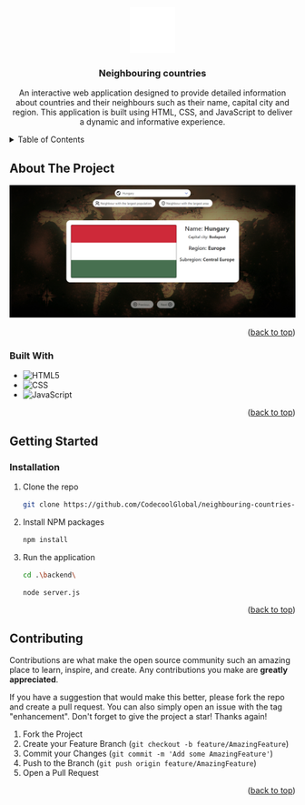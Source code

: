 <!-- PROJECT LOGO -->
<br />
<div align="center">
  <a href="https://github.com/CodecoolGlobal/neighbouring-countries-javascript-Daniel-343">
    <img src="frontend/icons/earth-line-white.svg" alt="Logo" width="80" height="80">
  </a>

  <h3 align="center">Neighbouring countries</h3>

  <p align="center">
    An interactive web application designed to provide detailed information about countries and their neighbours such as their name, capital city and region. This application is built using HTML, CSS, and JavaScript to deliver a dynamic and informative experience.
  </p>
</div>

<!-- TABLE OF CONTENTS -->
<details>
  <summary>Table of Contents</summary>
  <ol>
    <li>
      <a href="#about-the-project">About The Project</a>
      <ul>
        <li><a href="#built-with">Built With</a></li>
      </ul>
    </li>
    <li>
      <a href="#getting-started">Getting Started</a>
      <ul>
        <li><a href="#installation">Installation</a></li>
      </ul>
    </li>
    <li><a href="#contributing">Contributing</a></li>
  </ol>
</details>



<!-- ABOUT THE PROJECT -->
## About The Project

![Product Name Screen Shot][product-screenshot]

<p align="right">(<a href="#readme-top">back to top</a>)</p>



### Built With

* ![HTML5][HTML]
* ![CSS][CSS]
* ![JavaScript][JavaScript]

<p align="right">(<a href="#readme-top">back to top</a>)</p>



<!-- GETTING STARTED -->
## Getting Started

### Installation

1. Clone the repo
   ```sh
   git clone https://github.com/CodecoolGlobal/neighbouring-countries-javascript-Daniel-343.git
   ```
2. Install NPM packages
   ```sh
   npm install
   ```
3. Run the application
   ```sh
   cd .\backend\
   ```
   ```sh
   node server.js
   ```

<p align="right">(<a href="#readme-top">back to top</a>)</p>



<!-- CONTRIBUTING -->
## Contributing

Contributions are what make the open source community such an amazing place to learn, inspire, and create. Any contributions you make are **greatly appreciated**.

If you have a suggestion that would make this better, please fork the repo and create a pull request. You can also simply open an issue with the tag "enhancement".
Don't forget to give the project a star! Thanks again!

1. Fork the Project
2. Create your Feature Branch (`git checkout -b feature/AmazingFeature`)
3. Commit your Changes (`git commit -m 'Add some AmazingFeature'`)
4. Push to the Branch (`git push origin feature/AmazingFeature`)
5. Open a Pull Request

<p align="right">(<a href="#readme-top">back to top</a>)</p>



<!-- MARKDOWN LINKS & IMAGES -->
<!-- https://www.markdownguide.org/basic-syntax/#reference-style-links -->
[product-screenshot]: frontend/icons/product-screenshot.png
[HTML]: https://img.shields.io/badge/HTML-000000?style=for-the-badge&logo=html5&logoColor=e34c26
[CSS]: https://img.shields.io/badge/CSS-000000?style=for-the-badge&logo=CSS3&logoColor=2965f1
[JavaScript]: https://img.shields.io/badge/JavaScript-000000?style=for-the-badge&logo=JavaScript&logoColor=f0db4f
